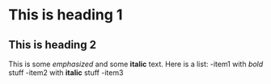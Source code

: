 # This is heading 1
## This is heading 2
This is some *emphasized* and some **italic** text.
Here is a list:
-item1 with *bold* stuff
-item2 with **italic** stuff
-item3
